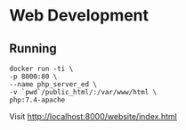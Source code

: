 # Web Development

## Running

    docker run -ti \
    -p 8000:80 \
    --name php_server_ed \
    -v `pwd`/public_html/:/var/www/html \
    php:7.4-apache

Visit <http://localhost:8000/website/index.html>